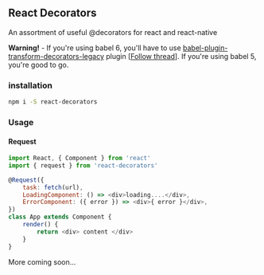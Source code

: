 ## React Decorators

An assortment of useful @decorators for react and react-native

**Warning!** - If you're using babel 6, you'll have to use [babel-plugin-transform-decorators-legacy](https://github.com/loganfsmyth/babel-plugin-transform-decorators-legacy) plugin [[Follow thread](https://github.com/babel/babel/issues/2645)]. If you're using babel 5, you're good to go.


### installation
```bash
npm i -S react-decorators
```

### Usage
#### Request

```js
import React, { Component } from 'react'
import { request } from 'react-decorators'

@Request({
	task: fetch(url),
	LoadingComponent: () => <div>loading....</div>,
	ErrorComponent: ({ error }) => <div>{ error }</div>,
})
class App extends Component {
	render() {
		return <div> content </div>
	}
}
```

More coming soon...

